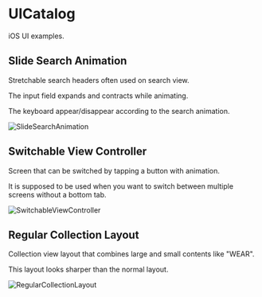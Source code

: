 # UICatalog
iOS UI examples.

## Slide Search Animation

Stretchable search headers often used on search view.

The input field expands and contracts while animating.

The keyboard appear/disappear according to the search animation.

![SlideSearchAnimation](https://user-images.githubusercontent.com/42941654/94633172-7bb44c00-0307-11eb-8870-28080fb76019.gif)

## Switchable View Controller

Screen that can be switched by tapping a button with animation.

It is supposed to be used when you want to switch between multiple screens without a bottom tab.

![SwitchableViewController](https://user-images.githubusercontent.com/42941654/102836125-e45d2180-443b-11eb-871f-92a3700f04d8.gif)

## Regular Collection Layout

Collection view layout that combines large and small contents like "WEAR".

This layout looks sharper than the normal layout.

![RegularCollectionLayout](https://user-images.githubusercontent.com/42941654/102836487-dbb91b00-443c-11eb-86c6-90b460e3a41d.gif)
